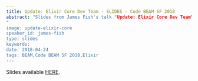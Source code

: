 ```yaml
---
title: Update: Elixir Core Dev Team - SLIDES - Code BEAM SF 2018
abstract: "Slides from James Fish's talk "Update: Elixir Core Dev Team" - Code BEAM SF 2018
"
image: update-elixir-core
speaker_id: james-fish
type: slides
keywords: 
date: 2018-04-24
tags: BEAM,Code BEAM SF 2018,Elixir
---
```

Slides available <a href="/uploads/media/default/0001/01/7e2d8dc80b9402483a255b5c67e081a0c9baf67c.pdf" target="_blank">HERE</a>.
